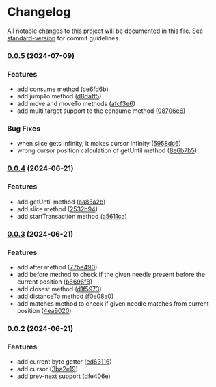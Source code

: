 # Changelog

All notable changes to this project will be documented in this file. See [standard-version](https://github.com/conventional-changelog/standard-version) for commit guidelines.

### [0.0.5](https://github.com/ismailceylan/ascii-byte-stream/compare/v0.0.4...v0.0.5) (2024-07-09)


### Features

* add consume method ([ce6fd6b](https://github.com/ismailceylan/ascii-byte-stream/commit/ce6fd6b35d95e5694e1ba54df12405c57f5b44d7))
* add jumpTo method ([d8daff5](https://github.com/ismailceylan/ascii-byte-stream/commit/d8daff5688d2f34cad03adc98ddef3f4ba3ad7bb))
* add move and moveTo methods ([afcf3e6](https://github.com/ismailceylan/ascii-byte-stream/commit/afcf3e6520b9c1818a2fb6aa46e0579c16706ba4))
* add multi target support to the consume method ([08706e6](https://github.com/ismailceylan/ascii-byte-stream/commit/08706e6414cf01745263f12f4d75d2edc4c6ec39))


### Bug Fixes

* when slice gets Infinity, it makes cursor Infinity ([5958dc6](https://github.com/ismailceylan/ascii-byte-stream/commit/5958dc63e546f27d1ac3e87fbcc2d0e3b1bd178d))
* wrong cursor position calculation of getUntil method ([8e6b7b5](https://github.com/ismailceylan/ascii-byte-stream/commit/8e6b7b5243cbcbac00bf4a23bd487d16c2be4c96))

### [0.0.4](https://github.com/ismailceylan/ascii-byte-stream/compare/v0.0.3...v0.0.4) (2024-06-21)


### Features

* add getUntil method ([aa85a2b](https://github.com/ismailceylan/ascii-byte-stream/commit/aa85a2b2734696a2ac72339163d8f77508300681))
* add slice method ([2532b94](https://github.com/ismailceylan/ascii-byte-stream/commit/2532b9439974805c99ba951d12595bc5a8ba0c63))
* add startTransaction method ([a5611ca](https://github.com/ismailceylan/ascii-byte-stream/commit/a5611caddd1ec5f1182dc1684939dcce372376bc))

### [0.0.3](https://github.com/ismailceylan/ascii-byte-stream/compare/v0.0.2...v0.0.3) (2024-06-21)


### Features

* add after method ([77be490](https://github.com/ismailceylan/ascii-byte-stream/commit/77be4909ca3742d525a1ce1be55fc032f3501443))
* add before method to check if the given needle present before the current position ([b6696f8](https://github.com/ismailceylan/ascii-byte-stream/commit/b6696f83503e4deaea40c94e582108514312be5e))
* add closest method ([d1f5973](https://github.com/ismailceylan/ascii-byte-stream/commit/d1f5973f9f6d3ee8be10394ddf2ae4bc2f57636c))
* add distanceTo method ([f0e08a0](https://github.com/ismailceylan/ascii-byte-stream/commit/f0e08a001f5392345960bfecfbdc74ddba5d8be9))
* add matches method to check if given needle matches from current position ([4ea9020](https://github.com/ismailceylan/ascii-byte-stream/commit/4ea9020ad5f96b3b8475147366e78d8ebbc2d9da))

### 0.0.2 (2024-06-21)


### Features

* add current byte getter ([ed63116](https://github.com/ismailceylan/ascii-byte-stream/commit/ed63116ba4dd0b92ad4b628d541fcba25b839976))
* add cursor ([3ba2e19](https://github.com/ismailceylan/ascii-byte-stream/commit/3ba2e195120df973baba2b544cc36f87b60026cb))
* add prev-next support ([dfe406e](https://github.com/ismailceylan/ascii-byte-stream/commit/dfe406e4a34407573954486590cef3c134269285))
